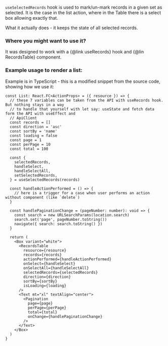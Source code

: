 `useSelectedRecords` hook is used to mark/un-mark records in a given set as selected. It is the
case in the list action, where in the Table there is a select box allowing exactly that.

What it actually does - it keeps the state of all selected records.

### Where you might want to use it?

It was designed to work with a {@link useRecords} hook and {@lin RecordsTable} component.

### Example usage to render a list:

Example is in TypeScript - this is a modified snippet from the source code, showing how we use it:

```tsx
const List: React.FC<ActionProps> = ({ resource }) => {
  // these 7 variables can be taken from the API with useRecords hook. But nothing stays in a way
  // to handle that yourself with let say: useState and fetch data form the API with useEffect and
  // ApiClient
  const records = []
  const direction = 'asc'
  const sortBy = 'name'
  const loading = false
  const page = 1
  const perPage = 10
  const total = 100

  const {
    selectedRecords,
    handleSelect,
    handleSelectAll,
    setSelectedRecords,
  } = useSelectedRecords(records)

  const handleActionPerformed = () => {
    // here is a trigger for a case when user performs an action without component (like `delete`)
  }

  const handlePaginationChange = (pageNumber: number): void => {
    const search = new URLSearchParams(location.search)
    search.set('page', pageNumber.toString())
    navigate({ search: search.toString() })
  }

  return (
    <Box variant="white">
      <RecordsTable
        resource={resource}
        records={records}
        actionPerformed={handleActionPerformed}
        onSelect={handleSelect}
        onSelectAll={handleSelectAll}
        selectedRecords={selectedRecords}
        direction={direction}
        sortBy={sortBy}
        isLoading={loading}
      />
      <Text mt="xl" textAlign="center">
        <Pagination
          page={page}
          perPage={perPage}
          total={total}
          onChange={handlePaginationChange}
        />
      </Text>
    </Box>
  )
}
```

